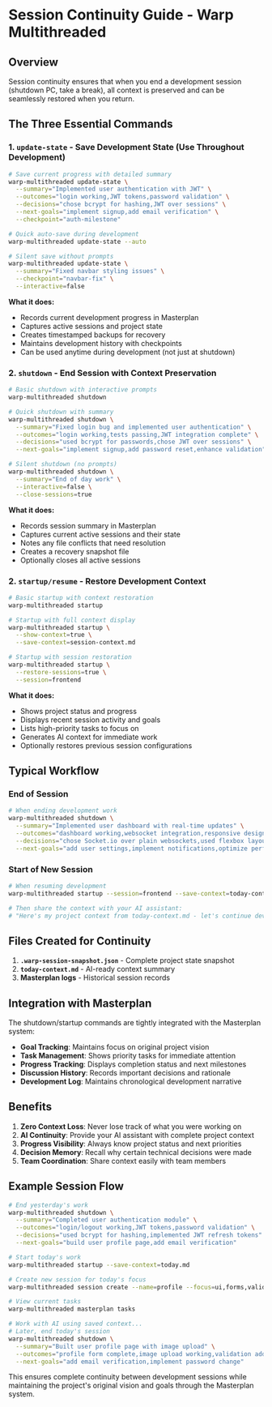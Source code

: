 # Session Continuity Guide - Warp Multithreaded

## Overview
Session continuity ensures that when you end a development session (shutdown PC, take a break), all context is preserved and can be seamlessly restored when you return.

## The Three Essential Commands

### 1. `update-state` - Save Development State (Use Throughout Development)
```bash
# Save current progress with detailed summary
warp-multithreaded update-state \
  --summary="Implemented user authentication with JWT" \
  --outcomes="login working,JWT tokens,password validation" \
  --decisions="chose bcrypt for hashing,JWT over sessions" \
  --next-goals="implement signup,add email verification" \
  --checkpoint="auth-milestone"

# Quick auto-save during development
warp-multithreaded update-state --auto

# Silent save without prompts
warp-multithreaded update-state \
  --summary="Fixed navbar styling issues" \
  --checkpoint="navbar-fix" \
  --interactive=false
```

**What it does:**
- Records current development progress in Masterplan
- Captures active sessions and project state
- Creates timestamped backups for recovery
- Maintains development history with checkpoints
- Can be used anytime during development (not just at shutdown)

### 2. `shutdown` - End Session with Context Preservation
```bash
# Basic shutdown with interactive prompts
warp-multithreaded shutdown

# Quick shutdown with summary
warp-multithreaded shutdown \
  --summary="Fixed login bug and implemented user authentication" \
  --outcomes="login working,tests passing,JWT integration complete" \
  --decisions="used bcrypt for passwords,chose JWT over sessions" \
  --next-goals="implement signup,add password reset,enhance validation"

# Silent shutdown (no prompts)
warp-multithreaded shutdown \
  --summary="End of day work" \
  --interactive=false \
  --close-sessions=true
```

**What it does:**
- Records session summary in Masterplan
- Captures current active sessions and their state
- Notes any file conflicts that need resolution
- Creates a recovery snapshot file
- Optionally closes all active sessions

### 2. `startup/resume` - Restore Development Context
```bash
# Basic startup with context restoration
warp-multithreaded startup

# Startup with full context display
warp-multithreaded startup \
  --show-context=true \
  --save-context=session-context.md

# Startup with session restoration
warp-multithreaded startup \
  --restore-sessions=true \
  --session=frontend
```

**What it does:**
- Shows project status and progress
- Displays recent session activity and goals
- Lists high-priority tasks to focus on
- Generates AI context for immediate work
- Optionally restores previous session configurations

## Typical Workflow

### End of Session
```bash
# When ending development work
warp-multithreaded shutdown \
  --summary="Implemented user dashboard with real-time updates" \
  --outcomes="dashboard working,websocket integration,responsive design" \
  --decisions="chose Socket.io over plain websockets,used flexbox layout" \
  --next-goals="add user settings,implement notifications,optimize performance"
```

### Start of New Session
```bash
# When resuming development
warp-multithreaded startup --session=frontend --save-context=today-context.md

# Then share the context with your AI assistant:
# "Here's my project context from today-context.md - let's continue development"
```

## Files Created for Continuity

1. **`.warp-session-snapshot.json`** - Complete project state snapshot
2. **`today-context.md`** - AI-ready context summary
3. **Masterplan logs** - Historical session records

## Integration with Masterplan

The shutdown/startup commands are tightly integrated with the Masterplan system:

- **Goal Tracking**: Maintains focus on original project vision
- **Task Management**: Shows priority tasks for immediate attention  
- **Progress Tracking**: Displays completion status and next milestones
- **Discussion History**: Records important decisions and rationale
- **Development Log**: Maintains chronological development narrative

## Benefits

1. **Zero Context Loss**: Never lose track of what you were working on
2. **AI Continuity**: Provide your AI assistant with complete project context
3. **Progress Visibility**: Always know project status and next priorities
4. **Decision Memory**: Recall why certain technical decisions were made
5. **Team Coordination**: Share context easily with team members

## Example Session Flow

```bash
# End yesterday's work
warp-multithreaded shutdown \
  --summary="Completed user authentication module" \
  --outcomes="login/logout working,JWT tokens,password validation" \
  --decisions="used bcrypt for hashing,implemented JWT refresh tokens" \
  --next-goals="build user profile page,add email verification"

# Start today's work  
warp-multithreaded startup --save-context=today.md

# Create new session for today's focus
warp-multithreaded session create --name=profile --focus=ui,forms,validation

# View current tasks
warp-multithreaded masterplan tasks

# Work with AI using saved context...
# Later, end today's session
warp-multithreaded shutdown \
  --summary="Built user profile page with image upload" \
  --outcomes="profile form complete,image upload working,validation added" \
  --next-goals="add email verification,implement password change"
```

This ensures complete continuity between development sessions while maintaining the project's original vision and goals through the Masterplan system.
